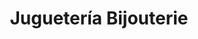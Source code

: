 ---
title: "Juguetería Bijouterie"
url: /ciudad-autonoma-de-buenos-aires/jugueteria-bijouterie/
shop: Allgemein
---